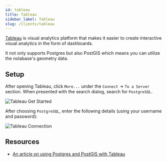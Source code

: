 ```yaml
---
id: tableau
title: Tableau
sidebar_label: Tableau
slug: /clients/tableau
---
```


[Tableau](https://www.tableau.com/why-tableau/what-is-tableau) is visual analytics platform
that makes it easier to create interactive visual analytics in the form of dashboards.

It not only supports Postgres but also PostGIS which means you can utilize
the nolabase's geometry data.

## Setup

After opening Tableau, click `More...` under the `Connect` -> `To a Server` section.
When presented with the search dialog, search for `PostgreSQL`.

![Tableau Get Started](/img/tableau-start.png)

After choosing `PostgreSQL`, enter the following details (using your username
and password):

![Tableau Connection](/img/tableau-connect.png)

## Resources

* [An article on using Postgres and PostGIS with Tableau](https://www.tableau.com/about/blog/2019/6/how-combine-postgis-and-tableau-unleash-more-spatial-goodness-your-analysis)




